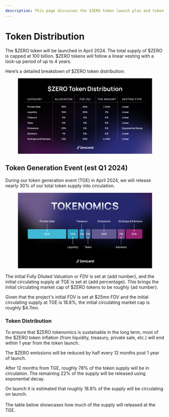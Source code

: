 ```yaml
---
description: This page discusses the $ZERO token launch plan and token distribution.
---
```


# Token Distribution

The $ZERO token will be launched in April 2024. The total supply of $ZERO is capped at 100 billion. $ZERO tokens will follow a linear vesting with a lock-up period of up to 4 years.

Here’s a detailed breakdown of $ZERO token distribution:&#x20;

<figure><img src="../.gitbook/assets/ZERO Token Distribution v3.png" alt=""><figcaption></figcaption></figure>

## Token Generation Event (est Q1 2024)

During our token generation event (TGE) in April 2024, we will release nearly 30% of our total token supply into circulation.

<figure><img src="../.gitbook/assets/Tokenomics V1 (1).png" alt=""><figcaption></figcaption></figure>

The initial Fully Diluted Valuation or FDV is set at {add number}, and the initial circulating supply at TGE is set at {add percentage}. This brings the initial circulating market cap of $ZERO tokens to be roughly {ad number}.

Given that the project's initial FDV is set at $25mn FDV and the initial circulating supply at TGE is 18.8%, the initial circulating market cap is roughly $4.7mn.

### Token Distribution

To ensure that $ZERO tokenomics is sustainable in the long term, most of the $ZERO token inflation (from liquidity, treasury, private sale, etc.) will end within 1 year from the token launch.&#x20;

The $ZERO emissions will be reduced by half every 12 months post 1 year of launch.&#x20;

After 12 months from TGE, roughly 78% of the token supply will be in circulation. The remaining 22% of the supply will be released using exponential decay.&#x20;

On launch it is estimated that roughly 18.8% of the supply will be circulating on launch. \
\
The table below showcases how much of the supply will released at the TGE.
